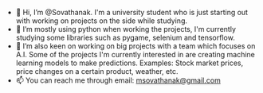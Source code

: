 - 👋 Hi, I’m @Sovathanak. I'm a university student who is just starting out with working on projects on the side while studying. 
- 👀 I’m mostly using python when working the projects, I'm currently studying some libraries such as pygame, selenium and tensorflow.
- 💞️ I’m also keen on working on big projects with a team which focuses on A.I. Some of the projects I'm currently interested in are creating machine learning models
to make predictions. Examples: Stock market prices, price changes on a certain product, weather, etc.
- 📫 You can reach me through email: msovathanak@gmail.com
